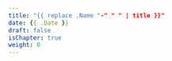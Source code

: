 ```yaml
---
title: "{{ replace .Name "-" " " | title }}"
date: {{ .Date }}
draft: false
isChapter: true
weight: 0
---
```


